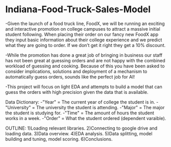 # Indiana-Food-Truck-Sales-Model

-Given the launch of a food truck line, FoodX, we will be running an exciting and interactive promotion on college campuses to attract a massive initial student following.  When placing their order on our fancy new FoodX app they input basic information about their college experience and we predict what they are going to order.  If we don’t get it right they get a 10% discount.

-While the promotion has done a great job of bringing in business our staff has not been great at guessing orders and are not happy with the combined workload of guessing and cooking. Because of this you have been asked to consider implications, solutions and deployment of a mechanism to automatically guess orders, sounds like the perfect job for AI!

-This project will focus on light EDA and attempts to build a model that can guess the orders with high precision given the data that is available.

Data Dictionary:
-"Year" = The current year of college the student is in.
-"University" = The university the student is attending.
-"Major" = The major the student is studying for.
-"Time" = The amount of hours the student works in a week.
-"Order" = What the student ordered (dependent varaible).

OUTLINE:
1)Loading relevant libraries.
2)Connecting to google drive and loading data.
3)Data overview.
4)EDA analysis.
5)Data splitting, model building and tuning, model scoring.
6)Conclusions.


